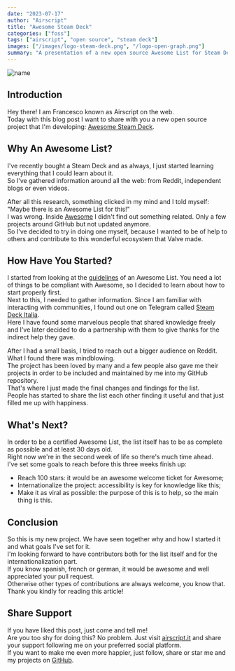```yaml
---
date: "2023-07-17"
author: "Airscript"
title: "Awesome Steam Deck"
categories: ["foss"]
tags: ["airscript", "open source", "steam deck"]
images: ["/images/logo-steam-deck.png", "/logo-open-graph.png"]
summary: "A presentation of a new open source Awesome List for Steam Deck."
---
```


![name](/images/logo-steam-deck.png#center)

## Introduction
Hey there! I am Francesco known as Airscript on the web.  
Today with this blog post I want to share with you a new open source project that I'm developing: [Awesome Steam Deck][awesome-steam-deck].  

## Why An Awesome List?
I've recently bought a Steam Deck and as always, I just started learning everything that I could learn about it.  
So I've gathered information around all the web: from Reddit, independent blogs or even videos.  

After all this research, something clicked in my mind and I told myself: "Maybe there is an Awesome List for this!"  
I was wrong. Inside [Awesome][awesome] I didn't find out something related. Only a few projects around GitHub but not updated anymore.  
So I've decided to try in doing one myself, because I wanted to be of help to others and contribute to this wonderful ecosystem that Valve made.

## How Have You Started?
I started from looking at the [guidelines][guidelines] of an Awesome List.
You need a lot of things to be compliant with Awesome, so I decided to learn about how to start properly first.  
Next to this, I needed to gather information. Since I am familiar with interacting with communities, I found out one on Telegram called [Steam Deck Italia][steam-deck-italia].  
Here I have found some marvelous people that shared knowledge freely and I've later decided to do a partnership with them to give thanks for the indirect help they gave.  

After I had a small basis, I tried to reach out a bigger audience on Reddit. What I found there was mindblowing.  
The project has been loved by many and a few people also gave me their projects in order to be included and maintained by me into my GitHub repository.  
That's where I just made the final changes and findings for the list.  
People has started to share the list each other finding it useful and that just filled me up with happiness.

## What's Next?
In order to be a certified Awesome List, the list itself has to be as complete as possible and at least 30 days old.  
Right now we're in the second week of life so there's much time ahead.  
I've set some goals to reach before this three weeks finish up:
- Reach 100 stars: it would be an awesome welcome ticket for Awesome;
- Internationalize the project: accessibility is key for knowledge like this;
- Make it as viral as possible: the purpose of this is to help, so the main thing is this.

## Conclusion
So this is my new project. We have seen together why and how I started it and what goals I've set for it.  
I'm looking forward to have contributors both for the list itself and for the internationalization part.  
If you know spanish, french or german, it would be awesome and well appreciated your pull request.  
Otherwise other types of contributions are always welcome, you know that.  
Thank you kindly for reading this article!

## Share Support
If you have liked this post, just come and tell me!  
Are you too shy for doing this? No problem. Just visit [airscript.it][airscript-it] and share your support following me on your preferred social platform.  
If you want to make me even more happier, just follow, share or star me and my projects on [GitHub][github].

[airscript-it]: https://airscript.it
[github]: https://github.com/airscripts
[steam-deck-italia]: https://t.me/SteamDeckIta
[awesome]: https://github.com/sindresorhus/awesome
[awesome-steam-deck]: https://github.com/airscripts/awesome-steam-deck
[guidelines]: https://github.com/sindresorhus/awesome/blob/main/create-list.md
